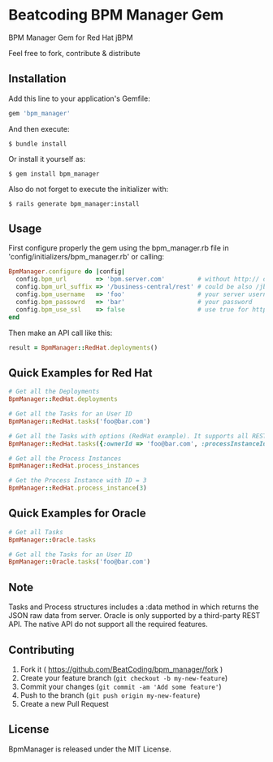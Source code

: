 # Beatcoding BPM Manager Gem
BPM Manager Gem for Red Hat jBPM

Feel free to fork, contribute &amp; distribute

## Installation

Add this line to your application's Gemfile:

```ruby
gem 'bpm_manager'
```

And then execute:

    $ bundle install

Or install it yourself as:

    $ gem install bpm_manager

Also do not forget to execute the initializer with:

    $ rails generate bpm_manager:install

## Usage

First configure properly the gem using the bpm_manager.rb file in 'config/initializers/bpm_manager.rb' or calling:

```ruby
BpmManager.configure do |config|
  config.bpm_url        => 'bpm.server.com'         # without http:// or https://
  config.bpm_url_suffix => '/business-central/rest' # could be also /jbpm-console/rest
  config.bpm_username   => 'foo'                    # your server username
  config.bpm_passowrd   => 'bar'                    # your password
  config.bpm_use_ssl    => false                    # use true for https
end
```

Then make an API call like this:

```ruby
result = BpmManager::RedHat.deployments()
```

## Quick Examples for Red Hat

```ruby
# Get all the Deployments
BpmManager::RedHat.deployments

# Get all the Tasks for an User ID
BpmManager::RedHat.tasks('foo@bar.com')

# Get all the Tasks with options (RedHat example). It supports all REST API options.
BpmManager::RedHat.tasks({:ownerId => 'foo@bar.com', :processInstanceId => 3})

# Get all the Process Instances
BpmManager::RedHat.process_instances

# Get the Process Instance with ID = 3
BpmManager::RedHat.process_instance(3)
```

## Quick Examples for Oracle

```ruby
# Get all Tasks
BpmManager::Oracle.tasks

# Get all the Tasks for an User ID
BpmManager::Oracle.tasks('foo@bar.com')
```

## Note

Tasks and Process structures includes a :data method in which returns the JSON raw data from server.
Oracle is only supported by a third-party REST API. The native API do not support all the required features.

## Contributing

1. Fork it ( https://github.com/BeatCoding/bpm_manager/fork )
2. Create your feature branch (`git checkout -b my-new-feature`)
3. Commit your changes (`git commit -am 'Add some feature'`)
4. Push to the branch (`git push origin my-new-feature`)
5. Create a new Pull Request

## License

BpmManager is released under the MIT License.
